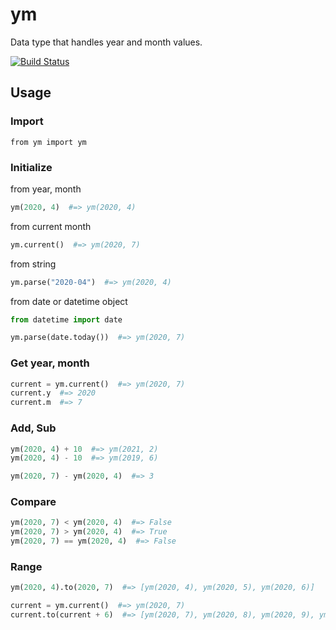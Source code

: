 # ym
Data type that handles year and month values.

[![Build Status](https://travis-ci.org/hoto17296/python-ym.svg)](https://travis-ci.org/hoto17296/python-ym)

## Usage

### Import
```
from ym import ym
```

### Initialize
from year, month

``` python
ym(2020, 4)  #=> ym(2020, 4)
```

from current month

``` python
ym.current()  #=> ym(2020, 7)
```

from string

``` python
ym.parse("2020-04")  #=> ym(2020, 4)
```

from date or datetime object

``` python
from datetime import date

ym.parse(date.today())  #=> ym(2020, 7)
```

### Get year, month
``` python
current = ym.current()  #=> ym(2020, 7)
current.y  #=> 2020
current.m  #=> 7
```

### Add, Sub
``` python
ym(2020, 4) + 10  #=> ym(2021, 2)
ym(2020, 4) - 10  #=> ym(2019, 6)
```

``` python
ym(2020, 7) - ym(2020, 4)  #=> 3
```


### Compare
``` python
ym(2020, 7) < ym(2020, 4)  #=> False
ym(2020, 7) > ym(2020, 4)  #=> True
ym(2020, 7) == ym(2020, 4)  #=> False
```

### Range
``` python
ym(2020, 4).to(2020, 7)  #=> [ym(2020, 4), ym(2020, 5), ym(2020, 6)]
```

``` python
current = ym.current()  #=> ym(2020, 7)
current.to(current + 6)  #=> [ym(2020, 7), ym(2020, 8), ym(2020, 9), ym(2020, 10), ym(2020, 11), ym(2020, 12)]
```
